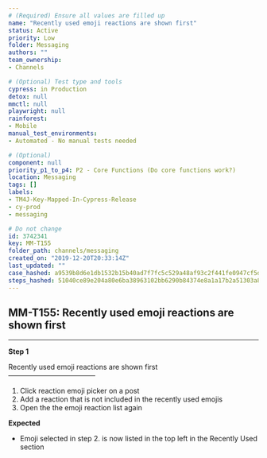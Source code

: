 ```yaml
---
# (Required) Ensure all values are filled up
name: "Recently used emoji reactions are shown first"
status: Active
priority: Low
folder: Messaging
authors: ""
team_ownership: 
- Channels

# (Optional) Test type and tools
cypress: in Production
detox: null
mmctl: null
playwright: null
rainforest: 
- Mobile
manual_test_environments: 
- Automated - No manual tests needed

# (Optional)
component: null
priority_p1_to_p4: P2 - Core Functions (Do core functions work?)
location: Messaging
tags: []
labels: 
- TM4J-Key-Mapped-In-Cypress-Release
- cy-prod
- messaging

# Do not change
id: 3742341
key: MM-T155
folder_path: channels/messaging
created_on: "2019-12-20T20:33:14Z"
last_updated: ""
case_hashed: a9539b8d6e1db1532b15b40ad7f7fc5c529a48af93c2f441fe0947cf5d99b9749842954efd75074a8f5c3b7cabb04701
steps_hashed: 51040ce89e204a80e6ba38963102bb6290b84374e8a1a17b2a51303a89ad0d1a428044d18a5687d72991db50584d484f
---
```


## MM-T155: Recently used emoji reactions are shown first

---

**Step 1**

Recently used emoji reactions are shown first\
–––––––––––––––––––––––––

1. Click reaction emoji picker on a post
2. Add a reaction that is not included in the recently used emojis
3. Open the the emoji reaction list again

**Expected**

- Emoji selected in step 2. is now listed in the top left in the Recently Used section

